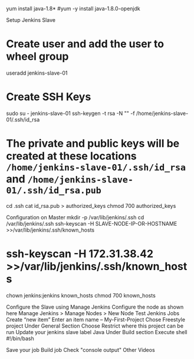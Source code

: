yum install java-1.8*
#yum -y install java-1.8.0-openjdk

Setup Jenkins Slave
# Create user and add the user to wheel group
useradd jenkins-slave-01
# Create SSH Keys
sudo su - jenkins-slave-01
ssh-keygen -t rsa -N "" -f /home/jenkins-slave-01/.ssh/id_rsa
# The private and public keys will be created at these locations `/home/jenkins-slave-01/.ssh/id_rsa` and `/home/jenkins-slave-01/.ssh/id_rsa.pub`
cd .ssh
cat id_rsa.pub > authorized_keys
chmod 700 authorized_keys

Configuration on Master
mkdir -p /var/lib/jenkins/.ssh
cd /var/lib/jenkins/.ssh
ssh-keyscan -H SLAVE-NODE-IP-OR-HOSTNAME >>/var/lib/jenkins/.ssh/known_hosts
# ssh-keyscan -H 172.31.38.42 >>/var/lib/jenkins/.ssh/known_hosts
chown jenkins:jenkins known_hosts
chmod 700 known_hosts

Configure the Slave using Manage Jenkins
Configure the node as shown here Manage Jenkins > Manage Nodes > New Node
Test Jenkins Jobs
Create “new item”
Enter an item name – My-First-Project
Chose Freestyle project
Under General Section
Choose Restrict where this project can be run
Update your jenkins slave label Java
Under Build section Execute shell
#!/bin/bash

Save your job
Build job
Check "console output"
Other Videos

